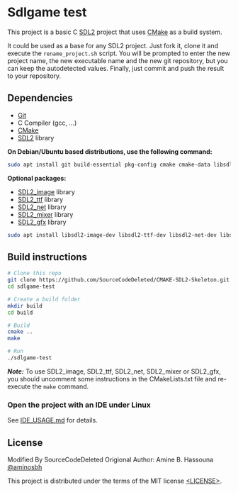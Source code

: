 # Sdlgame test

This project is a basic C [SDL2][SDL] project that uses [CMake][] as a build system.


It could be used as a base for any SDL2 project. Just fork it, clone it and
execute the `rename_project.sh` script. You will be prompted to enter the new
project name, the new executable name and the new git repository, but you can
keep the autodetected values. Finally, just commit and push the result to your
repository.

## Dependencies

- [Git][]
- C Compiler (gcc, ...)
- [CMake][]
- [SDL2][SDL] library

**On Debian/Ubuntu based distributions, use the following command:**

```sh
sudo apt install git build-essential pkg-config cmake cmake-data libsdl2-dev
```

**Optional packages:**

- [SDL2_image][] library
- [SDL2_ttf][] library
- [SDL2_net][] library
- [SDL2_mixer][] library
- [SDL2_gfx][] library

```sh
sudo apt install libsdl2-image-dev libsdl2-ttf-dev libsdl2-net-dev libsdl2-mixer-dev libsdl2-gfx-dev
```

## Build instructions

```sh
# Clone this repo
git clone https://github.com/SourceCodeDeleted/CMAKE-SDL2-Skeleton.git 
cd sdlgame-test

# Create a build folder
mkdir build
cd build

# Build
cmake ..
make

# Run
./sdlgame-test
```

***Note:*** To use SDL2_image, SDL2_ttf, SDL2_net, SDL2_mixer or SDL2_gfx, you
should uncomment some instructions in the CMakeLists.txt file and re-execute
the `make` command.

### Open the project with an IDE under Linux

See [IDE_USAGE.md](IDE_USAGE.md) for details.

## License

Modified By SourceCodeDeleted 
Origional Author: Amine B. Hassouna [@aminosbh](https://gitlab.com/aminosbh)

This project is distributed under the terms of the MIT license
[&lt;LICENSE&gt;](LICENSE).



[SDL]: https://www.libsdl.org
[CMake]: https://cmake.org
[Git]: https://git-scm.com
[SDL2_image]: https://www.libsdl.org/projects/SDL_image
[SDL2_ttf]: https://www.libsdl.org/projects/SDL_ttf
[SDL2_net]: https://www.libsdl.org/projects/SDL_net
[SDL2_mixer]: https://www.libsdl.org/projects/SDL_mixer
[SDL2_gfx]: http://www.ferzkopp.net/wordpress/2016/01/02/sdl_gfx-sdl2_gfx
